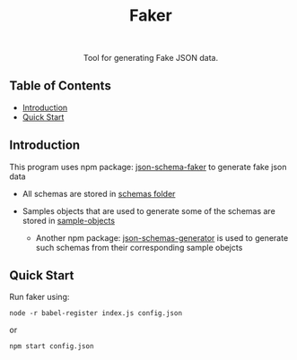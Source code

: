 <h1 align="center"> Faker </h1> <br>

<p align="center">
Tool for generating Fake JSON data.
</p>

## Table of Contents

- [Introduction](#introduction)
- [Quick Start](#quickstart)

## Introduction

This program uses npm package: [json-schema-faker](https://www.npmjs.com/package/json-schema-faker) to generate fake json data

* All schemas are stored in [schemas folder](schemas)
* Samples objects that are used to generate some of the schemas are stored in [sample-objects](sample-objects)
    
    * Another npm package: [json-schemas-generator](https://www.npmjs.com/package/json-schema-generator) is used to generate such schemas from their corresponding sample obejcts

## Quick Start

Run faker using:

```node -r babel-register index.js config.json```

or

```npm start config.json```

